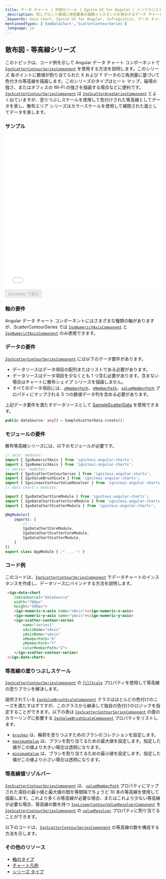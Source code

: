 ```yaml
---
title: データ チャート | 可視化ツール | Ignite UI for Angular | インフラジスティックス | 散布図 - 等高線
_description: 同じプロット領域に視覚要素の複数インスタンスを表示するデータ チャートを作成し、複合チャートビューを作成します。
_keywords: data chart, Ignite UI for Angular, Infragistics, データ チャート, インフラジスティックス
mentionedTypes: ['XamDataChart','ScatterContourSeries']
_language: ja
---
```


## 散布図 - 等高線シリーズ

このトピックは、コード例を示して Angular データ チャート コンポーネントで [`IgxScatterContourSeriesComponent`]({environment:dvApiBaseUrl}/products/ignite-ui-angular/api/docs/typescript/latest/classes/igxscattercontourseriescomponent.html) を使用する方法を説明します。このシリーズ
各ポイントに数値が割り当てられた X および Y データの三角測量に基づいて色付きの等高線を描画します。このシリーズのタイプはヒート マップ、磁場の強さ、またはオフィスの Wi-Fi の強さを描画する場合などに便利です。[`IgxScatterContourSeriesComponent`]({environment:dvApiBaseUrl}/products/ignite-ui-angular/api/docs/typescript/latest/classes/igxscattercontourseriescomponent.html) は [`IgxScatterAreaSeriesComponent`]({environment:dvApiBaseUrl}/products/ignite-ui-angular/api/docs/typescript/latest/classes/igxscatterareaseriescomponent.html) とよく似ていますが、塗りつぶしスケールを使用して色付けされた等高線としてデータを表し、散布エリア シリーズはカラースケールを使用して補間された面としてデータを表します。

### サンプル

<div class="sample-container loading" style="height: 500px">
    <iframe id="data-chart-type-scatter-contour-series-iframe" src='{environment:dvDemosBaseUrl}/charts/data-chart-type-scatter-contour-series' width="100%" height="100%" seamless frameBorder="0" onload="onSampleIframeContentLoaded(this);"></iframe>
</div>
<div>
    <button data-localize="stackblitz" disabled class="stackblitz-btn" data-iframe-id="data-chart-type-scatter-contour-series-iframe" data-demos-base-url="{environment:dvDemosBaseUrl}">StackBlitz で表示
    </button>
</div>

<div class="divider--half"></div>

### 軸の要件

Angular データ チャート コンポーネントにはさまざまな種類の軸がありますが、ScatterContourSeries では [`IgxNumericYAxisComponent`]({environment:dvApiBaseUrl}/products/ignite-ui-angular/api/docs/typescript/latest/classes/igxnumericyaxiscomponent.html) と [`IgxNumericYAxisComponent`]({environment:dvApiBaseUrl}/products/ignite-ui-angular/api/docs/typescript/latest/classes/igxnumericyaxiscomponent.html) のみ使用できます。

### データの要件

 [`IgxScatterContourSeriesComponent`]({environment:dvApiBaseUrl}/products/ignite-ui-angular/api/docs/typescript/latest/classes/igxscattercontourseriescomponent.html) には以下のデータ要件があります。

-   データソースはデータ項目の配列またはリストである必要があります。
-   データソースはデータ項目を少なくとも 1 つ含む必要があります。含まない場合はチャートに散布シェイプ シリーズを描画しません。
-   すべてのデータ項目には、[`xMemberPath`]({environment:dvApiBaseUrl}/products/ignite-ui-angular/api/docs/typescript/latest/classes/igxscattertriangulationseriescomponent.html#xmemberpath)、[`yMemberPath`]({environment:dvApiBaseUrl}/products/ignite-ui-angular/api/docs/typescript/latest/classes/igxscattertriangulationseriescomponent.html#ymemberpath)、[`valueMemberPath`]({environment:dvApiBaseUrl}/products/ignite-ui-angular/api/docs/typescript/latest/classes/igxscattercontourseriescomponent.html#valuememberpath) プロパティにマップされる 3 つの数値データ列を含める必要があります。

上記データ要件を満たすデータソースとして [SampleScatterData](data-chart-data-sources-scatter.md) を使用できます。

```ts
public dataSource: any[] = SampleScatterData.create();
```

### モジュールの要件

散布等高線シリーズには、以下のモジュールが必要です。

```ts
// axis' modules:
import { IgxNumericYAxis } from 'igniteui-angular-charts';
import { IgxNumericXAxis } from 'igniteui-angular-charts';
// series' modules:
import { IgxScatterContourSeries } from 'igniteui-angular-charts';
import { IgxValueBrushScale } from 'igniteui-angular-charts';
import { IgxLinearContourValueResolver } from 'igniteui-angular-charts';
// data chart's modules:

import { IgxDataChartCoreModule } from 'igniteui-angular-charts';
import { IgxDataChartScatterCoreModule } from 'igniteui-angular-charts';
import { IgxDataChartScatterModule } from 'igniteui-angular-charts';

@NgModule({
    imports: [
        // ...
        IgxDataChartCoreModule,
        IgxDataChartScatterCoreModule,
        IgxDataChartScatterModule,
    ]
})
export class AppModule { /* ... */ }
```

### コード例

このコードは、[`IgxScatterContourSeriesComponent`]({environment:dvApiBaseUrl}/products/ignite-ui-angular/api/docs/typescript/latest/classes/igxscattercontourseriescomponent.html) でデータチャートのインスタンスを作成し、データソースにバインドする方法を説明します。

```html
 <igx-data-chart
    [dataSource]="dataSource"
    width="700px"
    height="500px">
    <igx-numeric-x-axis name="xAxis"></igx-numeric-x-axis>
    <igx-numeric-y-axis name="yAxis"></igx-numeric-y-axis>
    <igx-scatter-contour-series
        name="series1"
        xAxisName="xAxis"
        yAxisName="yAxis"
        xMemberPath="X"
        yMemberPath="Y"
        colorMemberPath="Z">
    </igx-scatter-contour-series>
 </igx-data-chart>
```

### 等高線の塗りつぶしスケール

[`IgxScatterContourSeriesComponent`]({environment:dvApiBaseUrl}/products/ignite-ui-angular/api/docs/typescript/latest/classes/igxscattercontourseriescomponent.html) の [`fillScale`]({environment:dvApiBaseUrl}/products/ignite-ui-angular/api/docs/typescript/latest/classes/igxscattercontourseriescomponent.html#fillscale) プロパティを使用して等高線の塗りブラシを解決します。

提供されている [`IgxValueBrushScaleComponent`]({environment:dvApiBaseUrl}/products/ignite-ui-angular/api/docs/typescript/latest/classes/igxvaluebrushscalecomponent.html) クラスはほとんどの色付けのニーズを満たすはずですが、このクラスから継承して独自の色付けのロジックを指定することができます。以下の表は [`IgxScatterContourSeriesComponent`]({environment:dvApiBaseUrl}/products/ignite-ui-angular/api/docs/typescript/latest/classes/igxscattercontourseriescomponent.html) の面のカラーリングに影響する [`IgxValueBrushScaleComponent`]({environment:dvApiBaseUrl}/products/ignite-ui-angular/api/docs/typescript/latest/classes/igxvaluebrushscalecomponent.html) プロパティをリストします。

-   [`brushes`]({environment:dvApiBaseUrl}/products/ignite-ui-angular/api/docs/typescript/latest/classes/igxdatachartcomponent.html#brushes) は、輪郭を塗りつぶすためのブラシのコレクションを設定します。
-   [`maximumValue`]({environment:dvApiBaseUrl}/products/ignite-ui-angular/api/docs/typescript/latest/classes/igxvaluebrushscalecomponent.html#maximumvalue) は、ブラシを割り当てるための最大値を設定します。指定した値がこの値より大きい場合は透明になります。
-   [`minimumValue`]({environment:dvApiBaseUrl}/products/ignite-ui-angular/api/docs/typescript/latest/classes/igxvaluebrushscalecomponent.html#minimumvalue) は、ブラシを割り当てるための最小値を設定します。指定した値がこの値より小さい場合は透明になります。

### 等高線値リゾルバー

[`IgxScatterContourSeriesComponent`]({environment:dvApiBaseUrl}/products/ignite-ui-angular/api/docs/typescript/latest/classes/igxscattercontourseriescomponent.html) は、[`valueMemberPath`]({environment:dvApiBaseUrl}/products/ignite-ui-angular/api/docs/typescript/latest/classes/igxscattercontourseriescomponent.html#valuememberpath) プロパティにマップされた項目の最小値と最大値の間を等間隔でちょうど 10 本の等高線を使用して描画します。これより多くの等高線が必要な場合、またはこれより少ない等高線が必要な場合、等高線の数を持つ [`IgxLinearContourValueResolverComponent`]({environment:dvApiBaseUrl}/products/ignite-ui-angular/api/docs/typescript/latest/classes/igxlinearcontourvalueresolvercomponent.html) を [`IgxScatterContourSeriesComponent`]({environment:dvApiBaseUrl}/products/ignite-ui-angular/api/docs/typescript/latest/classes/igxscattercontourseriescomponent.html) の [`valueResolver`]({environment:dvApiBaseUrl}/products/ignite-ui-angular/api/docs/typescript/latest/classes/igxscattercontourseriescomponent.html#valueresolver) プロパティに割り当てることができます。

以下のコードは、[`IgxScatterContourSeriesComponent`]({environment:dvApiBaseUrl}/products/ignite-ui-angular/api/docs/typescript/latest/classes/igxscattercontourseriescomponent.html) の等高線の数を構成する方法を示します。

### その他のリソース

-   [軸のタイプ](data-chart-axis-types.md)
-   [チャート凡例](data-chart-legends.md)
-   [シリーズ タイプ](data-chart-series-types.md)
